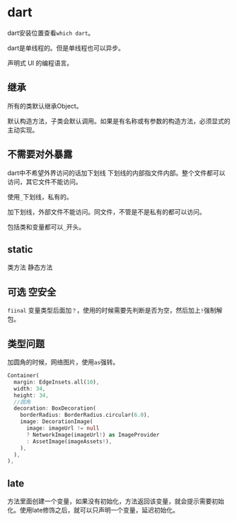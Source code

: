 # dart

dart安装位置查看`which dart`。

dart是单线程的。但是单线程也可以异步。

声明式 UI 的编程语言。

## 继承

所有的类默认继承Object。

默认构造方法，子类会默认调用。如果是有名称或有参数的构造方法，必须显式的主动实现。

## 不需要对外暴露

dart中不希望外界访问的话加下划线 下划线的内部指文件内部。整个文件都可以访问，其它文件不能访问。

使用`_`下划线，私有的。

加下划线，外部文件不能访问。同文件，不管是不是私有的都可以访问。

包括类和变量都可以`_`开头。

## static

类方法 静态方法

## 可选 空安全

`fiinal` 变量类型后面加`？`，使用的时候需要先判断是否为空，然后加上`!`强制解包。

## 类型问题

加圆角的时候，网络图片，使用`as`强转。

```dart
Container(
  margin: EdgeInsets.all(10),
  width: 34,
  height: 34,
  //圆角
  decoration: BoxDecoration(
    borderRadius: BorderRadius.circular(6.0),
    image: DecorationImage(
      image: imageUrl != null
      ? NetworkImage(imageUrl!) as ImageProvider
      : AssetImage(imageAssets!),
    ),
  ),
),
```

## late

方法里面创建一个变量，如果没有初始化，方法返回该变量，就会提示需要初始化。使用late修饰之后，就可以只声明一个变量，延迟初始化。
